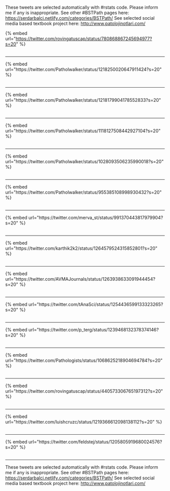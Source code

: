

These tweets are selected automatically with #rstats code. Please inform me if any is inappropriate.
See other #BSTPath pages here: https://serdarbalci.netlify.com/categories/BSTPath/ 
See selected social media based textbook project here: http://www.patolojinotlari.com/

{% embed url="https://twitter.com/rovingatuscap/status/780868867245694977?s=20" %}<br>
<br>
<hr>
{% embed url="https://twitter.com/Patholwalker/status/1218250020647911424?s=20" %}<br>
<br>
<hr>
{% embed url="https://twitter.com/Patholwalker/status/1218179904178552833?s=20" %}<br>
<br>
<hr>
{% embed url="https://twitter.com/Patholwalker/status/1118127508442927104?s=20" %}<br>
<br>
<hr>
{% embed url="https://twitter.com/Patholwalker/status/1028093506235990018?s=20" %}<br>
<br>
<hr>
{% embed url="https://twitter.com/Patholwalker/status/955385108998930432?s=20" %}<br>
<br>
<hr>
{% embed url="https://twitter.com/merva_st/status/991370443817979904?s=20" %}<br>
<br>
<hr>
{% embed url="https://twitter.com/karthik2k2/status/1264579524315852801?s=20" %}<br>
<br>
<hr>
{% embed url="https://twitter.com/AVMAJournals/status/1263938633091944454?s=20" %}<br>
<br>
<hr>
{% embed url="https://twitter.com/tAnaSci/status/1254436599133323265?s=20" %}<br>
<br>
<hr>
{% embed url="https://twitter.com/p_terg/status/1239468132378374146?s=20" %}<br>
<br>
<hr>
{% embed url="https://twitter.com/Pathologists/status/1068625218904694784?s=20" %}<br>
<br>
<hr>
{% embed url="https://twitter.com/rovingatuscap/status/440573306765197312?s=20" %}<br>
<br>
<hr>
{% embed url="https://twitter.com/luishcruzc/status/1219366612098138112?s=20" %}<br>
<br>
<hr>
{% embed url="https://twitter.com/feldstej/status/1205805919680024576?s=20" %}<br>
<br>
<hr>


These tweets are selected automatically with #rstats code. Please inform me if any is inappropriate.
See other #BSTPath pages here: https://serdarbalci.netlify.com/categories/BSTPath/ 
See selected social media based textbook project here: http://www.patolojinotlari.com/
